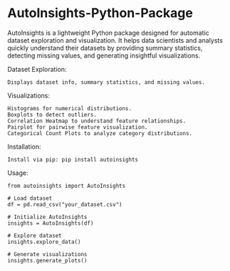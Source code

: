 # AutoInsights-Python-Package
AutoInsights is a lightweight Python package designed for automatic dataset exploration and visualization. It helps data scientists and analysts quickly understand their datasets by providing summary statistics, detecting missing values, and generating insightful visualizations.

Dataset Exploration: 

    Displays dataset info, summary statistics, and missing values.
    
Visualizations: 

    Histograms for numerical distributions. 
    Boxplots to detect outliers. 
    Correlation Heatmap to understand feature relationships. 
    Pairplot for pairwise feature visualization. 
    Categorical Count Plots to analyze category distributions.

Installation:

    Install via pip: pip install autoinsights

Usage:

    from autoinsights import AutoInsights

    # Load dataset
    df = pd.read_csv("your_dataset.csv")

    # Initialize AutoInsights
    insights = AutoInsights(df)

    # Explore dataset
    insights.explore_data()

    # Generate visualizations
    insights.generate_plots()
